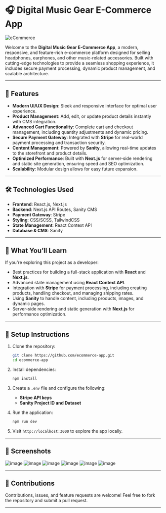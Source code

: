 # 🎧 Digital Music Gear E-Commerce App

![eCommerce](https://user-images.githubusercontent.com/70088342/160780701-7bb38a57-76bd-49a2-a4ec-49f89c50a7c7.png)

Welcome to the **Digital Music Gear E-Commerce App**, a modern, responsive, and feature-rich e-commerce platform designed for selling headphones, earphones, and other music-related accessories. Built with cutting-edge technologies to provide a seamless shopping experience, it includes secure payment processing, dynamic product management, and scalable architecture.

---

## 🚀 Features

- **Modern UI/UX Design**: Sleek and responsive interface for optimal user experience.
- **Product Management**: Add, edit, or update product details instantly with CMS integration.
- **Advanced Cart Functionality**: Complete cart and checkout management, including quantity adjustments and dynamic pricing.
- **Secure Payment Gateway**: Integrated with **Stripe** for real-world payment processing and transaction security.
- **Content Management**: Powered by **Sanity**, allowing real-time updates to the storefront and product details.
- **Optimized Performance**: Built with **Next.js** for server-side rendering and static site generation, ensuring speed and SEO optimization.
- **Scalability**: Modular design allows for easy future expansion.

---

## 🛠️ Technologies Used

- **Frontend**: React.js, Next.js
- **Backend**: Next.js API Routes, Sanity CMS
- **Payment Gateway**: Stripe
- **Styling**: CSS/SCSS, TailwindCSS
- **State Management**: React Context API
- **Database & CMS**: Sanity

---

## 📖 What You’ll Learn

If you're exploring this project as a developer:
- Best practices for building a full-stack application with **React** and **Next.js**.
- Advanced state management using **React Context API**.
- Integration with **Stripe** for payment processing, including creating products, handling checkout, and managing shipping rates.
- Using **Sanity** to handle content, including products, images, and dynamic pages.
- Server-side rendering and static generation with **Next.js** for performance optimization.

---

## 🔧 Setup Instructions

1. Clone the repository:
   ```bash
   git clone https://github.com/ecommerce-app.git
   cd ecommerce-app
   ```

2. Install dependencies:
   ```bash
   npm install
   ```

3. Create a `.env` file and configure the following:
   - **Stripe API keys**
   - **Sanity Project ID and Dataset**

4. Run the application:
   ```bash
   npm run dev
   ```

5. Visit `http://localhost:3000` to explore the app locally.

---

## 📸 Screenshots

![image](https://user-images.githubusercontent.com/70088342/160780701-7bb38a57-76bd-49a2-a4ec-49f89c50a7c7.png)
![image](https://user-images.githubusercontent.com/70088342/160780206-9cfe7c0a-3d8e-4a20-a055-b12efebe6c30.png)
![image](https://user-images.githubusercontent.com/70088342/160780265-692d37ac-7209-4d53-957a-e94b37d123c0.png)
![image](https://user-images.githubusercontent.com/70088342/160780381-7c947640-422e-4729-abae-21911e9bc716.png)
![image](https://user-images.githubusercontent.com/70088342/160780549-111ed048-cd4b-4740-b2fd-2c6fc3520c52.png)
![image](https://user-images.githubusercontent.com/70088342/160780884-22d6025e-9b7d-4493-8136-b3dfbf00a32f.png)

---

## 🌟 Contributions

Contributions, issues, and feature requests are welcome! Feel free to fork the repository and submit a pull request.

---